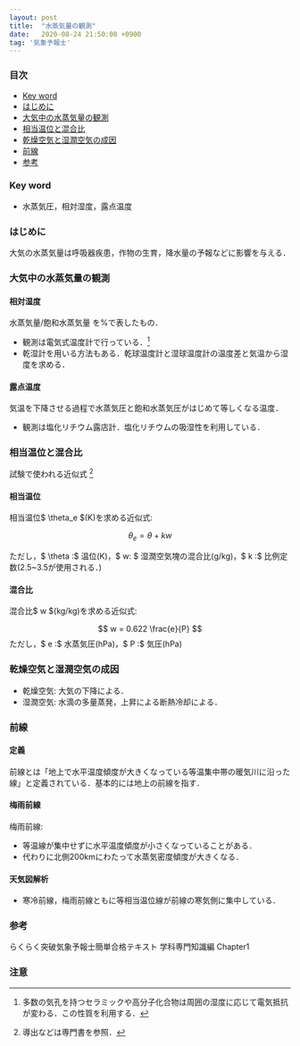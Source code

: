 ```yaml
---
layout: post
title:  "水蒸気量の観測"
date:   2020-08-24 21:50:00 +0900
tag: '気象予報士'
---
```

### 目次
- [Key word](#key-word)
- [はじめに](#はじめに)
- [大気中の水蒸気量の観測](#大気中の水蒸気量の観測)
- [相当温位と混合比](#相当温位と混合比)
- [乾燥空気と湿潤空気の成因](#乾燥空気と湿潤空気の成因)
- [前線](#前線)
- [参考](#参考)

### Key word
- 水蒸気圧，相対湿度，露点温度

### はじめに
大気の水蒸気量は呼吸器疾患，作物の生育，降水量の予報などに影響を与える．

### 大気中の水蒸気量の観測
#### 相対湿度
水蒸気量/飽和水蒸気量 を%で表したもの．
  - 観測は電気式温度計で行っている．[^humidity]
  - 乾湿計を用いる方法もある．乾球温度計と湿球温度計の温度差と気温から湿度を求める．

#### 露点温度
気温を下降させる過程で水蒸気圧と飽和水蒸気圧がはじめて等しくなる温度．
  - 観測は塩化リチウム露店計．塩化リチウムの吸湿性を利用している．


### 相当温位と混合比
試験で使われる近似式 [^derivative]

#### 相当温位
相当温位$ \theta_e $(K)を求める近似式:

$$
  \theta_e = \theta + kw
$$

ただし，$ \theta :$ 温位(K)，$ w: $ 湿潤空気塊の混合比(g/kg)，$ k :$ 比例定数(2.5~3.5が使用される．)

#### 混合比
混合比$ w $(kg/kg)を求める近似式:

$$
  w = 0.622 \frac{e}{P}
$$
ただし，$ e :$ 水蒸気圧(hPa)，$ P :$ 気圧(hPa)

### 乾燥空気と湿潤空気の成因
- 乾燥空気: 大気の下降による．
- 湿潤空気: 水滴の多量蒸発，上昇による断熱冷却による．

### 前線
#### 定義
前線とは「地上で水平温度傾度が大きくなっている等温集中帯の暖気川に沿った線」と定義されている．基本的には地上の前線を指す．

#### 梅雨前線
梅雨前線: 
- 等温線が集中せずに水平温度傾度が小さくなっていることがある．
- 代わりに北側200kmにわたって水蒸気密度傾度が大きくなる．

#### 天気図解析
- 寒冷前線，梅雨前線ともに等相当温位線が前線の寒気側に集中している．

### 参考
らくらく突破気象予報士簡単合格テキスト 学科専門知識編 Chapter1


### 注意
[^humidity]: 多数の気孔を持つセラミックや高分子化合物は周囲の湿度に応じて電気抵抗が変わる．この性質を利用する．
[^derivative]: 導出などは専門書を参照．
